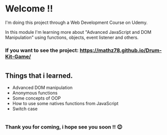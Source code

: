 # Welcome !!

I'm doing this project through a Web Development Course on Udemy.

In this module I'm learning more about "Advanced JavaScript and DOM Manipulation" using functions, objects, event listener and others.

### If you want to see the project: https://mathz78.github.io/Drum-Kit-Game/

# 
## Things that i learned.
* Advanced DOM manipulation
* Anonymous functions
* Some concepts of OOP
* How to use some natives functions from JavaScript
* Switch case

#
### Thank you for coming, i hope see you soon !! 😊
#